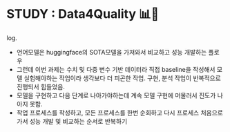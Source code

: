 # STUDY : Data4Quality 📊🧬

log.   
- 언어모델은 huggingface의 SOTA모델을 가져와서 비교하고 성능 개발하는 플로우   
- 그런데 이번 과제는 수치 및 다중 변수 기반 데이터라 직접 baseline을 작성해서 모델 실험해야하는 작업이라 생각보다 더 피곤한 작업. 구현, 분석 작업이 반복적으로 진행되서 힘들었음.   
- 모델을 구현하고 다음 단계로 나아가야하는데 계속 모델 구현에 머물러서 진도가 나아지 못함.
- 작업 프로세스를 작성하고, 모든 프로세스를 한번 순회하고 다시 프로세스 처음으로 가서 성능 개발 및 비교하는 순서로 반복하기